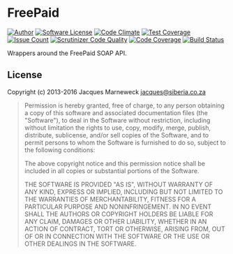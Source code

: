# FreePaid

[![Author](http://img.shields.io/badge/author-@jacques-blue.svg?style=flat-square)](https://twitter.com/jacques)
[![Software License](https://img.shields.io/badge/license-mit-brightgreen.svg?style=flat-square)](LICENSE.md)
[![Code Climate](https://codeclimate.com/repos/5842e4c6cdba5500810083b7/badges/1c7373533db1131adc98/gpa.svg)](https://codeclimate.com/repos/5842e4c6cdba5500810083b7/feed)
[![Test Coverage](https://codeclimate.com/repos/5842e4c6cdba5500810083b7/badges/1c7373533db1131adc98/coverage.svg)](https://codeclimate.com/repos/5842e4c6cdba5500810083b7/coverage)
[![Issue Count](https://codeclimate.com/repos/5842e4c6cdba5500810083b7/badges/1c7373533db1131adc98/issue_count.svg)](https://codeclimate.com/repos/5842e4c6cdba5500810083b7/feed)
[![Scrutinizer Code Quality](https://scrutinizer-ci.com/g/jacques/php-freepaid/badges/quality-score.png?b=master)](https://scrutinizer-ci.com/g/jacques/php-freepaid/?branch=master)
[![Code Coverage](https://scrutinizer-ci.com/g/jacques/php-freepaid/badges/coverage.png?b=master)](https://scrutinizer-ci.com/g/jacques/php-freepaid/?branch=master)
[![Build Status](https://scrutinizer-ci.com/g/jacques/php-freepaid/badges/build.png?b=master)](https://scrutinizer-ci.com/g/jacques/php-freepaid/build-status/master)

Wrappers around the FreePaid SOAP API.

## License

Copyright (c) 2013-2016 Jacques Marneweck <jacques@siberia.co.za>

> Permission is hereby granted, free of charge, to any person obtaining a copy
> of this software and associated documentation files (the "Software"), to deal
> in the Software without restriction, including without limitation the rights
> to use, copy, modify, merge, publish, distribute, sublicense, and/or sell
> copies of the Software, and to permit persons to whom the Software is
> furnished to do so, subject to the following conditions:
>
> The above copyright notice and this permission notice shall be included in
> all copies or substantial portions of the Software.
>
> THE SOFTWARE IS PROVIDED "AS IS", WITHOUT WARRANTY OF ANY KIND, EXPRESS OR
> IMPLIED, INCLUDING BUT NOT LIMITED TO THE WARRANTIES OF MERCHANTABILITY,
> FITNESS FOR A PARTICULAR PURPOSE AND NONINFRINGEMENT. IN NO EVENT SHALL THE
> AUTHORS OR COPYRIGHT HOLDERS BE LIABLE FOR ANY CLAIM, DAMAGES OR OTHER
> LIABILITY, WHETHER IN AN ACTION OF CONTRACT, TORT OR OTHERWISE, ARISING FROM,
> OUT OF OR IN CONNECTION WITH THE SOFTWARE OR THE USE OR OTHER DEALINGS IN
> THE SOFTWARE.

